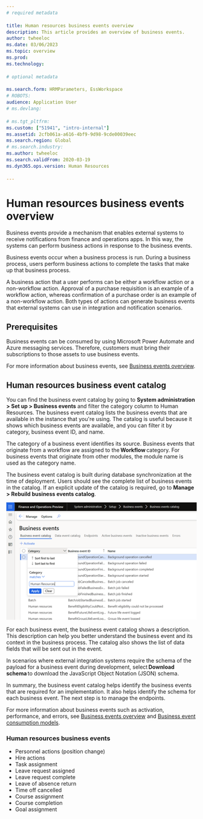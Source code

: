 ```yaml
---
# required metadata

title: Human resources business events overview
description: This article provides an overview of business events.
author: twheeloc
ms.date: 03/06/2023
ms.topic: overview
ms.prod: 
ms.technology: 

# optional metadata

ms.search.form: HRMParameters, EssWorkspace
# ROBOTS: 
audience: Application User
# ms.devlang: 

# ms.tgt_pltfrm: 
ms.custom: ["51941", "intro-internal"]
ms.assetid: 2cfb061a-a616-4bf9-9d98-9cde00039eec
ms.search.region: Global
# ms.search.industry: 
ms.author: twheeloc
ms.search.validFrom: 2020-03-19
ms.dyn365.ops.version: Human Resources

---
```


# Human resources business events overview

Business events provide a mechanism that enables external systems to receive notifications from finance and operations apps. In this way, the systems can perform business actions in response to the business events.

Business events occur when a business process is run. During a business process, users perform business actions to complete the tasks that make up that business process.

A business action that a user performs can be either a workflow action or a non-workflow action. Approval of a purchase requisition is an example of a workflow action, whereas confirmation of a purchase order is an example of a non-workflow action. Both types of actions can generate business events that external systems can use in integration and notification scenarios.

## Prerequisites

Business events can be consumed by using Microsoft Power Automate and Azure messaging services. Therefore, customers must bring their subscriptions to those assets to use business events.

For more information about business events, see [Business events overview](../fin-ops-core/dev-itpro/business-events/home-page.md).

## Human resources business event catalog

You can find the business event catalog by going to **System administration \> Set up \> Business events** and filter the category column to Human Resources. The business event catalog lists the business events that are available in the instance that you're using. The catalog is useful because it shows which business events are available, and you can filter it by category, business event ID, and name.

The category of a business event identifies its source. Business events that originate from a workflow are assigned to the **Workflow** category. For business events that originate from other modules, the module name is used as the category name.

The business event catalog is built during database synchronization at the time of deployment. Users should see the complete list of business events in the catalog. If an explicit update of the catalog is required, go to **Manage \> Rebuild business events catalog**.

![Filter to Human Resources](./Media/overview-filter.png)

For each business event, the business event catalog shows a description. This description can help you better understand the business event and its context in the business process. The catalog also shows the list of data fields that will be sent out in the event. 

In scenarios where external integration systems require the schema of the payload for a business event during development, select **Download schema** to download the JavaScript Object Notation (JSON) schema.

In summary, the business event catalog helps identify the business events that are required for an implementation. It also helps identify the schema for each business event. The next step is to manage the endpoints.

For more information about business events such as activation, performance, and errors, see [Business events overview](../fin-ops-core/dev-itpro/business-events/home-page.md#activating-business-events) and [Business event consumption models](../fin-ops-core/dev-itpro/business-events/home-page.md#business-event-consumption-models).

### Human resources business events 

- Personnel actions (position change)
- Hire actions
- Task assignment
- Leave request assigned
- Leave request complete
- Leave of absence return
- Time off cancelled
- Course assignment
- Course completion
- Goal assignment
